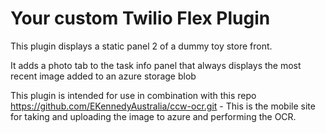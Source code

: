 # Your custom Twilio Flex Plugin

This plugin displays a static panel 2 of a dummy toy store front.

It adds a photo tab to the task info panel that always displays the most recent image added to an azure storage blob

This plugin is intended for use in combination with this repo https://github.com/EKennedyAustralia/ccw-ocr.git - This is the mobile site for taking and uploading the image to azure and performing the OCR.


